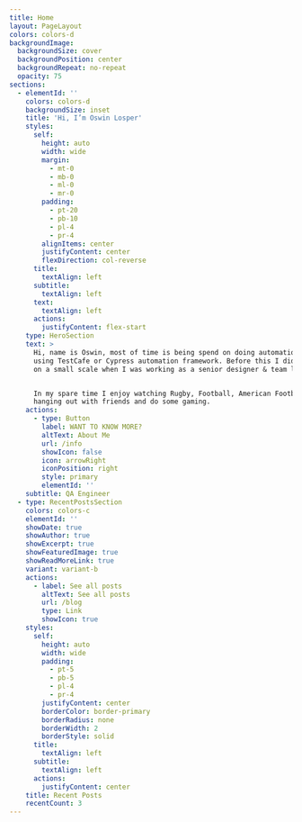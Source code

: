 ```yaml
---
title: Home
layout: PageLayout
colors: colors-d
backgroundImage:
  backgroundSize: cover
  backgroundPosition: center
  backgroundRepeat: no-repeat
  opacity: 75
sections:
  - elementId: ''
    colors: colors-d
    backgroundSize: inset
    title: 'Hi, I’m Oswin Losper'
    styles:
      self:
        height: auto
        width: wide
        margin:
          - mt-0
          - mb-0
          - ml-0
          - mr-0
        padding:
          - pt-20
          - pb-10
          - pl-4
          - pr-4
        alignItems: center
        justifyContent: center
        flexDirection: col-reverse
      title:
        textAlign: left
      subtitle:
        textAlign: left
      text:
        textAlign: left
      actions:
        justifyContent: flex-start
    type: HeroSection
    text: >
      Hi, name is Oswin, most of time is being spend on doing automation testing
      using TestCafe or Cypress automation framework. Before this I did testing
      on a small scale when I was working as a senior designer & team lead.


      In my spare time I enjoy watching Rugby, Football, American Football,
      hanging out with friends and do some gaming.
    actions:
      - type: Button
        label: WANT TO KNOW MORE?
        altText: About Me
        url: /info
        showIcon: false
        icon: arrowRight
        iconPosition: right
        style: primary
        elementId: ''
    subtitle: QA Engineer
  - type: RecentPostsSection
    colors: colors-c
    elementId: ''
    showDate: true
    showAuthor: true
    showExcerpt: true
    showFeaturedImage: true
    showReadMoreLink: true
    variant: variant-b
    actions:
      - label: See all posts
        altText: See all posts
        url: /blog
        type: Link
        showIcon: true
    styles:
      self:
        height: auto
        width: wide
        padding:
          - pt-5
          - pb-5
          - pl-4
          - pr-4
        justifyContent: center
        borderColor: border-primary
        borderRadius: none
        borderWidth: 2
        borderStyle: solid
      title:
        textAlign: left
      subtitle:
        textAlign: left
      actions:
        justifyContent: center
    title: Recent Posts
    recentCount: 3
---
```

